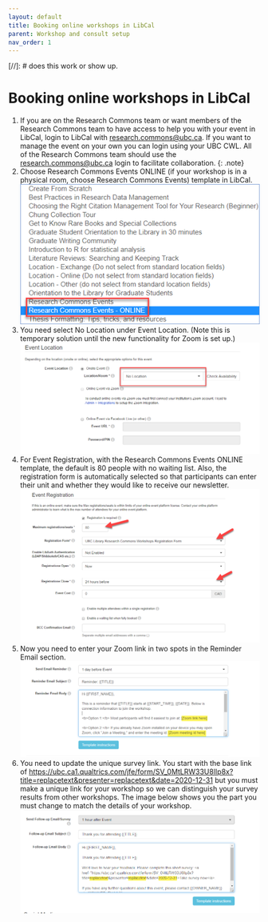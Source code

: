 ```yaml
---
layout: default
title: Booking online workshops in LibCal
parent: Workshop and consult setup
nav_order: 1
---
```

[//]: # does this work or show up.

# Booking online workshops in LibCal
1. If you are on the Research Commons team or want members of the Research Commons team to have access to help you with your event in LibCal, login to LibCal with research.commons@ubc.ca. If you want to manage the event on your own you can login using your UBC CWL.
All of the Research Commons team should use the research.commons@ubc.ca login to facilitate collaboration.
{: .note}
2. Choose Research Commons Events ONLINE (if your workshop is in a physical room, choose Research Commons Events) template in LibCal.
![](../../assets/images/picktemplate.png)
3. You need select No Location under Event Location. (Note this is temporary solution until the new functionality for Zoom is set up.)
![](../../assets/images/eventlocationnolocation.png)
4. For Event Registration, with the Research Commons Events ONLINE template, the default is 80 people with no waiting list. Also, the registration form is automatically selected so that participants can enter their unit and whether they would like to receive our newsletter.
![](../../assets/images/eventregistrationinfo.png)
5.  Now you need to enter your Zoom link in two spots in the Reminder Email section.
![](../../assets/images/zoomlinkentry.png)
6. You need to update the unique survey link. You start with the base link of <a href="https://ubc.ca1.qualtrics.com/jfe/form/SV_0MtLRW33U8lIp8x?title=replacetext&presenter=replacetext&date=2020-12-31" target="_blank">https://ubc.ca1.qualtrics.com/jfe/form/SV_0MtLRW33U8lIp8x?title=replacetext&presenter=replacetext&date=2020-12-31</a> but you must make a unique link for your workshop so we can distinguish your survey results from other workshops.  The image below shows you the part you must change to match the details of your workshop. 
![](../../assets/images/uniquesurveylinkfollowup.png)
